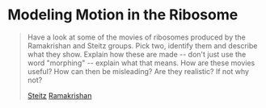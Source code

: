 # Modeling Motion in the Ribosome #

> Have a look at some of the movies of ribosomes produced by the Ramakrishan and
> Steitz groups. Pick two, identify them and describe what they show. Explain
> how these are made -- don't just use the word "morphing" -- explain what that
> means. How are these movies useful? How can then be misleading? Are they
> realistic? If not why not? 
> 
> [Steitz](http://www.yale.edu/steitz/movies.html)
> [Ramakrishan](http://www.mrc-lmb.cam.ac.uk/ribo/homepage/mov_and_overview.html)
